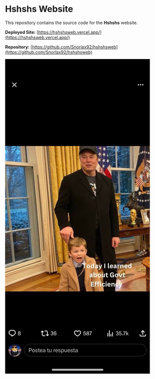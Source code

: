 # Hshshs Website

This repository contains the source code for the **Hshshs** website.

**Deployed Site:** [https://hshshsweb.vercel.app/](https://hshshsweb.vercel.app/)

**Repository:** [https://github.com/Snorlax92/hshshsweb](https://github.com/Snorlax92/hshshsweb)

![Logo](https://raw.githubusercontent.com/Snorlax92/hshshsweb/main/src/logo.jpg)
